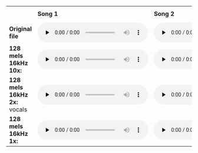 
<table>

  <tbody><tr>
    <td width="165px" style="padding-bottom: 40px;"></td>
    <td width="150px"><b>Song 1</b></td>
    <td width="150px"><b>Song 2</b></td>
    <td width="150px"><b>...</b></td>
    
  </tr>
  <tr>
    <td><b>Original file</b></td>
    <td>
	<audio controls="" preload="none">
	<source src="audio/TRABJEL128F930CE78.mp3" type="audio/mp3">
	Your browser does not support the audio element.
	</audio>
    </td>
    <td>
	<audio controls="" preload="none">
	<source src="audio/" type="audio/mpeg">
	Your browser does not support the audio element.
	</audio>
    </td>
    <td>
	<audio controls="" preload="none">
	<source src="audio/" type="audio/mpeg">
	Your browser does not support the audio element.
	</audio>
    </td>
    
  </tr>

  <tr>
    <td><b>128 mels 16kHz 10x:</b></td>
    <td>
	<audio controls="" preload="none">
	<source src="audio/TRABJEL128F930CE78/16k-mel128-x10.flac" type="audio/flac">
	Your browser does not support the audio element.
	</audio>
    </td>
    <td>
	<audio controls="" preload="none">
	<source src="audio/" type="audio/mpeg">
	Your browser does not support the audio element.
	</audio>
    </td>
    <td>
	<audio controls="" preload="none">
	<source src="audio/" type="audio/mpeg">
	Your browser does not support the audio element.
	</audio>
    </td>
  </tr>

  <tr>
    <td><b>128 mels 16kHz 2x:</b> vocals</td>
    <td>
	<audio controls="" preload="none">
	<source src="audio/" type="audio/mpeg">
	Your browser does not support the audio element.
	</audio>
    </td>
    <td>
	<audio controls="" preload="none">
	<source src="audio/" type="audio/mpeg">
	Your browser does not support the audio element.
	</audio>
    </td>
    <td>
	<audio controls="" preload="none">
	<source src="audio/" type="audio/mpeg">
	Your browser does not support the audio element.
	</audio>
  </td>
  </tr>

  <tr>
    <td><b>128 mels 16kHz 1x:</b></td>
    <td>
	<audio controls="" preload="none">
	<source src="audio/" type="audio/mpeg">
	Your browser does not support the audio element.
	</audio>
    </td>
    <td>
	<audio controls="" preload="none">
	<source src="audio/" type="audio/mpeg">
	Your browser does not support the audio element.
	</audio>
    </td>
    <td>
	<audio controls="" preload="none">
	<source src="audio/" type="audio/mpeg">
	Your browser does not support the audio element.
	</audio>
    </td>
    
  </tr>

</tbody></table>

